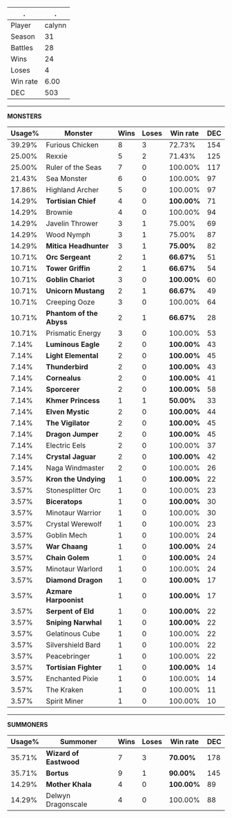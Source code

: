 .|.
|-|-
Player|calynn
Season|31
Battles|28
Wins|24
Loses|4
Win rate|6.00
DEC|503

---
**MONSTERS**

Usage%|Monster|Wins|Loses|Win rate|DEC|
-|-|-|-|-|-|
39.29%|Furious Chicken|8|3|72.73%|154|
25.00%|Rexxie|5|2|71.43%|125|
25.00%|Ruler of the Seas|7|0|100.00%|117|
21.43%|Sea Monster|6|0|100.00%|97|
17.86%|Highland Archer|5|0|100.00%|97|
14.29%|**Tortisian Chief**|4|0|**100.00%**|71|
14.29%|Brownie|4|0|100.00%|94|
14.29%|Javelin Thrower|3|1|75.00%|69|
14.29%|Wood Nymph|3|1|75.00%|87|
14.29%|**Mitica Headhunter**|3|1|**75.00%**|82|
10.71%|**Orc Sergeant**|2|1|**66.67%**|51|
10.71%|**Tower Griffin**|2|1|**66.67%**|54|
10.71%|**Goblin Chariot**|3|0|**100.00%**|60|
10.71%|**Unicorn Mustang**|2|1|**66.67%**|49|
10.71%|Creeping Ooze|3|0|100.00%|64|
10.71%|**Phantom of the Abyss**|2|1|**66.67%**|28|
10.71%|Prismatic Energy|3|0|100.00%|53|
7.14%|**Luminous Eagle**|2|0|**100.00%**|43|
7.14%|**Light Elemental**|2|0|**100.00%**|45|
7.14%|**Thunderbird**|2|0|**100.00%**|43|
7.14%|**Cornealus**|2|0|**100.00%**|41|
7.14%|**Sporcerer**|2|0|**100.00%**|58|
7.14%|**Khmer Princess**|1|1|**50.00%**|33|
7.14%|**Elven Mystic**|2|0|**100.00%**|44|
7.14%|**The Vigilator**|2|0|**100.00%**|45|
7.14%|**Dragon Jumper**|2|0|**100.00%**|45|
7.14%|Electric Eels|2|0|100.00%|37|
7.14%|**Crystal Jaguar**|2|0|**100.00%**|42|
7.14%|Naga Windmaster|2|0|100.00%|26|
3.57%|**Kron the Undying**|1|0|**100.00%**|22|
3.57%|Stonesplitter Orc|1|0|100.00%|23|
3.57%|**Biceratops**|1|0|**100.00%**|30|
3.57%|Minotaur Warrior|1|0|100.00%|30|
3.57%|Crystal Werewolf|1|0|100.00%|23|
3.57%|Goblin Mech|1|0|100.00%|24|
3.57%|**War Chaang**|1|0|**100.00%**|24|
3.57%|**Chain Golem**|1|0|**100.00%**|24|
3.57%|Minotaur Warlord|1|0|100.00%|24|
3.57%|**Diamond Dragon**|1|0|**100.00%**|17|
3.57%|**Azmare Harpoonist**|1|0|**100.00%**|17|
3.57%|**Serpent of Eld**|1|0|**100.00%**|22|
3.57%|**Sniping Narwhal**|1|0|**100.00%**|22|
3.57%|Gelatinous Cube|1|0|100.00%|22|
3.57%|Silvershield Bard|1|0|100.00%|22|
3.57%|Peacebringer|1|0|100.00%|22|
3.57%|**Tortisian Fighter**|1|0|**100.00%**|14|
3.57%|Enchanted Pixie|1|0|100.00%|14|
3.57%|The Kraken|1|0|100.00%|11|
3.57%|Spirit Miner|1|0|100.00%|10|

---
**SUMMONERS**

Usage%|Summoner|Wins|Loses|Win rate|DEC|
-|-|-|-|-|-|
35.71%|**Wizard of Eastwood**|7|3|**70.00%**|178|
35.71%|**Bortus**|9|1|**90.00%**|145|
14.29%|**Mother Khala**|4|0|**100.00%**|89|
14.29%|Delwyn Dragonscale|4|0|100.00%|88|

